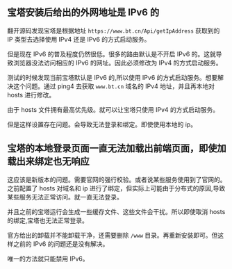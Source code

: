 ## 宝塔安装后给出的外网地址是 IPv6 的

翻开源码发现宝塔是根据地址 `https://www.bt.cn/Api/getIpAddress` 获取到的 IP 类型去选择使用 IPv4 还是 IPv6 的方式启动服务。

但是现在 IPv6 的普及程度仍然很低。很多的路由默认是不开启 IPv6 的。这就导致浏览器没法访问相应的 IPv6 的网址。因此必须修改为 IPv4 的方式启动服务。

测试的时候发现当前宝塔默认是 IPv6 的,所以使用 IPv6 的方式启动服务。想要解决这个问题。通过 ping4 去获取 `www.bt.cn` 域名的 IPv4 地址，并且再本地对 hosts 进行修改。

由于 hosts 文件拥有最高优先级。就可以让宝塔只使用 IPv4 的方式启动服务。

但是这样设置存在问题。会导致无法登录和绑定。即使使用本地的 ip。

## 宝塔的本地登录页面一直无法加载出前端页面，即使加载出来绑定也无响应

这应该是新版本的问题。需要官网的强行校验。或者说某些服务使用到了官网的。之前配置了 hosts 对域名和 ip 进行了绑定，但实际上可能由于分布式的原因,导致某些服务无法正常访问。就一直无法登录。

并且之前的宝塔运行会生成一些缓存文件、这些文件会干扰。所以即使取消 hosts 的绑定,宝塔也无法正常登录。

官方给出的卸载并不能卸载干净，还需要删除 `/www` 目录。再重新安装即可。但这样之前的 IPv6 的问题还是没有解决。

唯一的方法就只能禁用 IPv6。